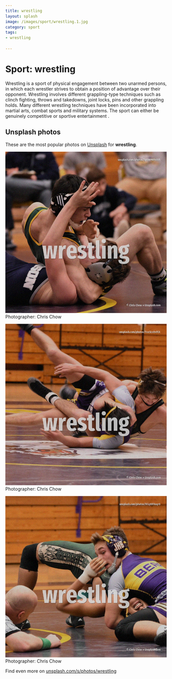 ```yaml
---
title: wrestling
layout: splash
image: /images/sport/wrestling.1.jpg
category: sport
tags:
- wrestling

---
```

# Sport: wrestling

Wrestling is a sport of physical engagement between two unarmed persons, in which each wrestler  strives to obtain a position of advantage over their opponent. Wrestling involves different grappling-type techniques such as clinch fighting, throws and  takedowns, joint locks, pins and other grappling holds. Many different wrestling techniques have been incorporated into martial arts, combat sports and  military systems. The sport can either be genuinely competitive or sportive entertainment .  

 
## Unsplash photos
These are the most popular photos on [Unsplash](https://unsplash.com) for **wrestling**.
 
![wrestling](/images/sport/wrestling.1.jpg)
Photographer:  Chris Chow
 
![wrestling](/images/sport/wrestling.2.jpg)
Photographer:  Chris Chow
 
![wrestling](/images/sport/wrestling.3.jpg)
Photographer:  Chris Chow
 
Find even more on [unsplash.com/s/photos/wrestling](https://unsplash.com/s/photos/wrestling)
 
